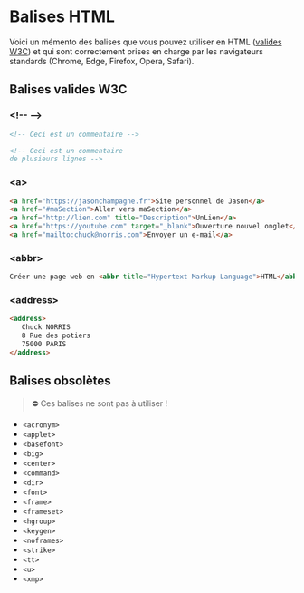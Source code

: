 # Balises HTML

Voici un mémento des balises que vous pouvez utiliser en HTML ([valides W3C](https://www.w3.org/TR/html52/)) et qui sont correctement prises en charge par les navigateurs standards (Chrome, Edge, Firefox, Opera, Safari).

## Balises valides W3C

### \<!-- --\>

```html
<!-- Ceci est un commentaire -->

<!-- Ceci est un commentaire
de plusieurs lignes -->
```

### \<a\>

```html
<a href="https://jasonchampagne.fr">Site personnel de Jason</a>
<a href="#maSection">Aller vers maSection</a>
<a href="http://lien.com" title="Description">UnLien</a>
<a href="https://youtube.com" target="_blank">Ouverture nouvel onglet</a>
<a href="mailto:chuck@norris.com">Envoyer un e-mail</a>
```

### \<abbr\>

```html
Créer une page web en <abbr title="Hypertext Markup Language">HTML</abbr>
```

### \<address\>

```html
<address>
   Chuck NORRIS
   8 Rue des potiers
   75000 PARIS
</address>
```

## Balises obsolètes

> ⛔ Ces balises ne sont pas à utiliser !

+ `<acronym>`
+ `<applet>`
+ `<basefont>`
+ `<big>`
+ `<center>`
+ `<command>`
+ `<dir>`
+ `<font>`
+ `<frame>`
+ `<frameset>`
+ `<hgroup>`
+ `<keygen>`
+ `<noframes>`
+ `<strike>`
+ `<tt>`
+ `<u>`
+ `<xmp>`
